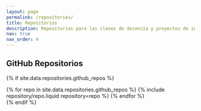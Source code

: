 ```yaml
---
layout: page
permalink: /repositories/
title: Repositorios
description: Repositorios para las clases de docencia y proyectos de investigación.
nav: true
nav_order: 4
---
```


## GitHub Repositorios

{% if site.data.repositories.github_repos %}

<div class="repositories d-flex flex-wrap flex-md-row flex-column justify-content-between align-items-center">
  {% for repo in site.data.repositories.github_repos %}
    {% include repository/repo.liquid repository=repo %}
  {% endfor %}
</div>
{% endif %}
